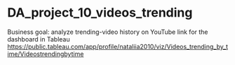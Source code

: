 # DA_project_10_videos_trending
Business goal: analyze trending-video history on YouTube
link for the dashboard in Tableau https://public.tableau.com/app/profile/nataliia2010/viz/Videos_trending_by_time/Videostrendingbytime
